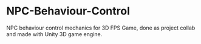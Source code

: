 # NPC-Behaviour-Control
NPC behaviour control mechanics for 3D FPS Game, done as project collab and made with Unity 3D game engine.

